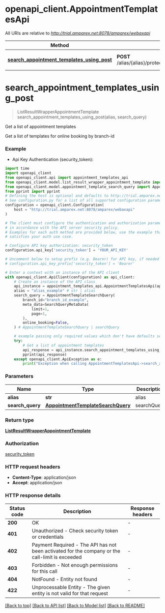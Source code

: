 # openapi_client.AppointmentTemplatesApi

All URIs are relative to *http://trial.amparex.net:8078/amparex/webaxapi*

Method | HTTP request | Description
------------- | ------------- | -------------
[**search_appointment_templates_using_post**](AppointmentTemplatesApi.md#search_appointment_templates_using_post) | **POST** /alias/{alias}/protected/appointmenttemplates/search | Get a list of appointment templates


# **search_appointment_templates_using_post**
> ListResultWrapperAppointmentTemplate search_appointment_templates_using_post(alias, search_query)

Get a list of appointment templates

Get a list of templates for online booking by branch-id

### Example

* Api Key Authentication (security_token):

```python
import time
import openapi_client
from openapi_client.api import appointment_templates_api
from openapi_client.model.list_result_wrapper_appointment_template import ListResultWrapperAppointmentTemplate
from openapi_client.model.appointment_template_search_query import AppointmentTemplateSearchQuery
from pprint import pprint
# Defining the host is optional and defaults to http://trial.amparex.net:8078/amparex/webaxapi
# See configuration.py for a list of all supported configuration parameters.
configuration = openapi_client.Configuration(
    host = "http://trial.amparex.net:8078/amparex/webaxapi"
)

# The client must configure the authentication and authorization parameters
# in accordance with the API server security policy.
# Examples for each auth method are provided below, use the example that
# satisfies your auth use case.

# Configure API key authorization: security_token
configuration.api_key['security_token'] = 'YOUR_API_KEY'

# Uncomment below to setup prefix (e.g. Bearer) for API key, if needed
# configuration.api_key_prefix['security_token'] = 'Bearer'

# Enter a context with an instance of the API client
with openapi_client.ApiClient(configuration) as api_client:
    # Create an instance of the API class
    api_instance = appointment_templates_api.AppointmentTemplatesApi(api_client)
    alias = "alias_example" # str | alias
    search_query = AppointmentTemplateSearchQuery(
        branch_id="branch_id_example",
        meta_data=SearchQueryMetaData(
            limit=1,
            page=1,
        ),
        online_booking=False,
    ) # AppointmentTemplateSearchQuery | searchQuery

    # example passing only required values which don't have defaults set
    try:
        # Get a list of appointment templates
        api_response = api_instance.search_appointment_templates_using_post(alias, search_query)
        pprint(api_response)
    except openapi_client.ApiException as e:
        print("Exception when calling AppointmentTemplatesApi->search_appointment_templates_using_post: %s\n" % e)
```


### Parameters

Name | Type | Description  | Notes
------------- | ------------- | ------------- | -------------
 **alias** | **str**| alias |
 **search_query** | [**AppointmentTemplateSearchQuery**](AppointmentTemplateSearchQuery.md)| searchQuery |

### Return type

[**ListResultWrapperAppointmentTemplate**](ListResultWrapperAppointmentTemplate.md)

### Authorization

[security_token](../README.md#security_token)

### HTTP request headers

 - **Content-Type**: application/json
 - **Accept**: application/json


### HTTP response details

| Status code | Description | Response headers |
|-------------|-------------|------------------|
**200** | OK |  -  |
**401** | Unauthorized - Check security token or credentials |  -  |
**402** | Payment Required - The API has not been activated for the company or the call-limit is exceeded |  -  |
**403** | Forbidden - Not enough permissions for this call |  -  |
**404** | NotFound - Entity not found |  -  |
**422** | Unprocessable Entity - The given entity is not valid for that request |  -  |

[[Back to top]](#) [[Back to API list]](../README.md#documentation-for-api-endpoints) [[Back to Model list]](../README.md#documentation-for-models) [[Back to README]](../README.md)


